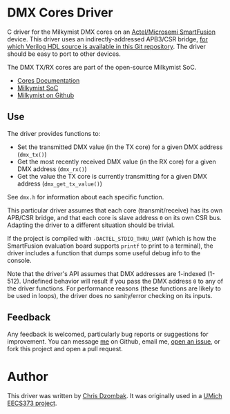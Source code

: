 # DMX Cores Driver

C driver for the Milkymist DMX cores on an [Actel/Microsemi SmartFusion](http://www.actel.com/products/SmartFusion/default.aspx) device. This driver uses an indirectly-addressed APB3/CSR bridge, [for which Verilog HDL source is available in this Git repository](https://github.com/cdzombak/misc-hardware/tree/master/apb3_csr_bridge-indirect). The driver should be easy to port to other devices.

The DMX TX/RX cores are part of the open-source Milkymist SoC.

* [Cores Documentation](http://www.milkymist.org/socdoc/dmx.pdf)
* [Milkymist SoC](http://www.milkymist.org/mmsoc.html)
* [Milkymist on Github](https://github.com/milkymist)

## Use

The driver provides functions to:

* Set the transmitted DMX value (in the TX core) for a given DMX address (`dmx_tx()`)
* Get the most recently received DMX value (in the RX core) for a given DMX address (`dmx_rx()`)
* Get the value the TX core is currently transmitting for a given DMX address (`dmx_get_tx_value()`)

See `dmx.h` for information about each specific function.

This particular driver assumes that each core (transmit/receive) has its own APB/CSR bridge, and that each core is slave address `0` on its own CSR bus. Adapting the driver to a different situation should be trivial.

If the project is compiled with `-DACTEL_STDIO_THRU_UART` (which is how the SmartFusion evaluation board supports `printf` to print to a terminal), the driver includes a function that dumps some useful debug info to the console.

Note that the driver's API assumes that DMX addresses are 1-indexed (1-512). Undefined behavior will result if you pass the DMX address `0` to any of the driver functions. For performance reasons (these functions are likely to be used in loops), the driver does no sanity/error checking on its inputs.

## Feedback

Any feedback is welcomed, particularly bug reports or suggestions for improvement. You can message [me](https://github.com/cdzombak) on Github, email me, [open an issue](https://github.com/cdzombak/misc-hardware/issues), or fork this project and open a pull request.

# Author

This driver was written by [Chris Dzombak](http://chris.dzombak.name). It was originally used in a [UMich EECS373 project](http://chris.dzombak.name/373project).
